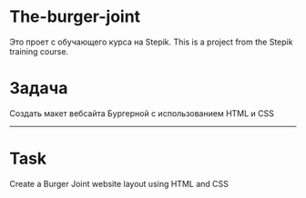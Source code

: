 # The-burger-joint
Это проет с обучающего курса на Stepik. This is a project from the Stepik training course.

# Задача
Создать макет вебсайта Бургерной с использованием HTML и CSS

---

# Task
Create a Burger Joint website layout using HTML and CSS
